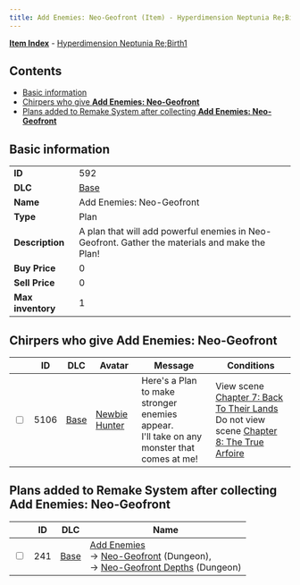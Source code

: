 ```yaml
---
title: Add Enemies: Neo-Geofront (Item) - Hyperdimension Neptunia Re;Birth1
---
```


[**Item Index**](/neptunia/rb1/item/index.html) - [Hyperdimension Neptunia Re;Birth1](/neptunia/rb1)

## Contents

- [Basic information](#basic-information)
- [Chirpers who give **Add Enemies: Neo-Geofront**](#chirpers-who-give-add-enemies-neo-geofront)
- [Plans added to Remake System after collecting **Add Enemies: Neo-Geofront**](#plans-added-to-remake-system-after-collecting-add-enemies-neo-geofront)

## Basic information

|   |   |
| -- | -- |
| **ID** | 592 |
| **DLC** | [Base](/neptunia/rb1/dlc/1-base.html) |
| **Name** | Add Enemies: Neo-Geofront |
| **Type** | Plan |
| **Description** | A plan that will add powerful enemies in Neo-Geofront. Gather the materials and make the Plan! |
| **Buy Price** | 0 |
| **Sell Price** | 0 |
| **Max inventory** | 1 |


## Chirpers who give **Add Enemies: Neo-Geofront**

|    | ID | DLC | Avatar | Message | Conditions |
| -- | -- | --- | ------ | ------- | ---------- |
| <input type="checkbox" id="rb1-chirper-event-1-5106" class="trackbox" /> | 5106 | [Base](/neptunia/rb1/dlc/1-base.html) | [Newbie Hunter](/neptunia/rb1/undefined/1-228-newbie-hunter.html) | Here's a Plan to make stronger enemies appear.<br />I'll take on any monster that comes at me! | View scene [Chapter 7: Back To Their Lands](/neptunia/rb1/scene/1-704-chapter-7-back-to-their-lands.html)<br />Do not view scene [Chapter 8: The True Arfoire](/neptunia/rb1/scene/1-807-chapter-8-the-true-arfoire.html) |


## Plans added to Remake System after collecting **Add Enemies: Neo-Geofront**

|    | ID | DLC | Name |
| -- | -- | --- | ---- |
| <input type="checkbox" id="rb1-remake-1-241" class="trackbox" /> | 241 | [Base](/neptunia/rb1/dlc/1-base.html) | [Add Enemies](/neptunia/rb1/remake/1-241-add-enemies.html)<br /> → [Neo-Geofront](/neptunia/rb1/dungeon/1-18-neo-geofront.html) (Dungeon),<br /> → [Neo-Geofront Depths](/neptunia/rb1/dungeon/1-19-neo-geofront-depths.html) (Dungeon) |
